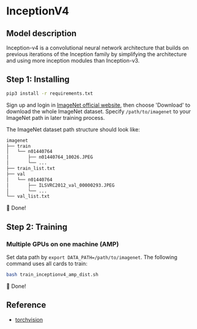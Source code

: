 # InceptionV4

## Model description
Inception-v4 is a convolutional neural network architecture that builds on previous iterations of the Inception family by simplifying the architecture and using more inception modules than Inception-v3.

## Step 1: Installing
```bash
pip3 install -r requirements.txt
```
Sign up and login in [ImageNet official website](https://www.image-net.org/index.php), then choose 'Download' to download the whole ImageNet dataset. Specify `/path/to/imagenet` to your ImageNet path in later training process.

The ImageNet dataset path structure should look like:

```bash
imagenet
├── train
│   └── n01440764
│       ├── n01440764_10026.JPEG
│       └── ...
├── train_list.txt
├── val
│   └── n01440764
│       ├── ILSVRC2012_val_00000293.JPEG
│       └── ...
└── val_list.txt
```

:beers: Done!

## Step 2: Training
### Multiple GPUs on one machine (AMP)
Set data path by `export DATA_PATH=/path/to/imagenet`. The following command uses all cards to train:

```bash
bash train_inceptionv4_amp_dist.sh
```

:beers: Done!


## Reference
- [torchvision](https://github.com/pytorch/vision/tree/main/references/classification)
